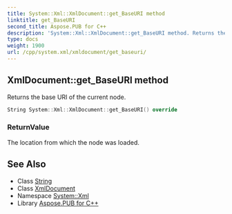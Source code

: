 ```yaml
---
title: System::Xml::XmlDocument::get_BaseURI method
linktitle: get_BaseURI
second_title: Aspose.PUB for C++
description: 'System::Xml::XmlDocument::get_BaseURI method. Returns the base URI of the current node in C++.'
type: docs
weight: 1900
url: /cpp/system.xml/xmldocument/get_baseuri/
---
```

## XmlDocument::get_BaseURI method


Returns the base URI of the current node.

```cpp
String System::Xml::XmlDocument::get_BaseURI() override
```


### ReturnValue

The location from which the node was loaded.

## See Also

* Class [String](../../../system/string/)
* Class [XmlDocument](../)
* Namespace [System::Xml](../../)
* Library [Aspose.PUB for C++](../../../)
